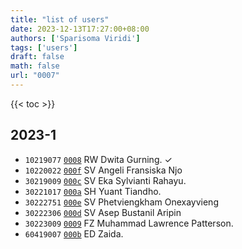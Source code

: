 ```yaml
---
title: "list of users"
date: 2023-12-13T17:27:00+08:00
authors: ['Sparisoma Viridi']
tags: ['users']
draft: false
math: false
url: "0007"
---
```

{{< toc >}}


## 2023-1
+ `10219077` [`0008`](../0008) RW Dwita Gurning. &check;
+ `10220022` [`000f`](../000f) SV Angeli Fransiska Njo
+ `30219009` [`000c`](../000c) SV Eka Sylvianti Rahayu.
+ `30221017` [`000a`](../000a) SH Yuant Tiandho.
+ `30222751` [`000e`](../000e) SV Phetviengkham Onexayvieng
+ `30222306` [`000d`](../000d) SV Asep Bustanil Aripin
+ `30223009` [`0009`](../0009) FZ Muhammad Lawrence Patterson. 
+ `60419007` [`000b`](../000b) ED Zaida.
